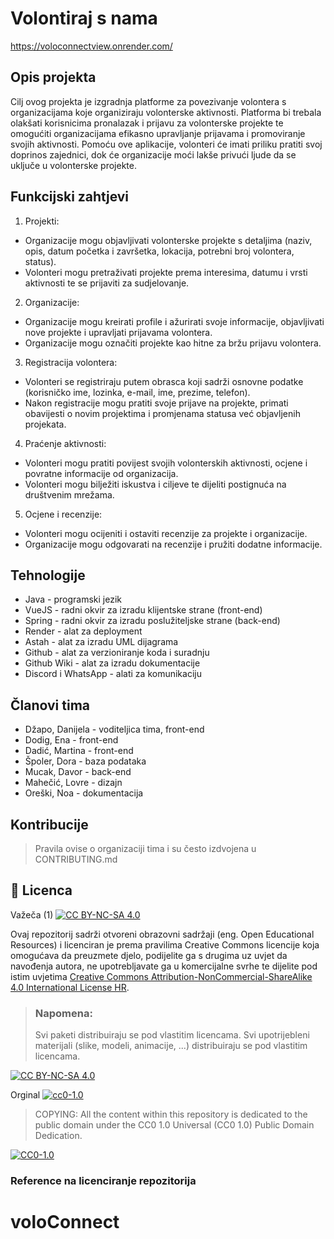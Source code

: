 # Volontiraj s nama

https://voloconnectview.onrender.com/

## Opis projekta
Cilj ovog projekta je izgradnja platforme za povezivanje volontera s organizacijama koje organiziraju volonterske aktivnosti. Platforma bi trebala olakšati korisnicima pronalazak i prijavu za volonterske projekte te omogućiti organizacijama efikasno upravljanje prijavama i promoviranje svojih aktivnosti. Pomoću ove aplikacije, volonteri će imati priliku pratiti svoj doprinos zajednici, dok će organizacije moći lakše privući ljude da se uključe u volonterske projekte.

## Funkcijski zahtjevi
1.	Projekti:
  * Organizacije mogu objavljivati volonterske projekte s detaljima (naziv, opis, datum početka i završetka, lokacija, potrebni broj volontera, status).
  * Volonteri mogu pretraživati projekte prema interesima, datumu i vrsti aktivnosti te se prijaviti za sudjelovanje.
2.	Organizacije:
  * Organizacije mogu kreirati profile i ažurirati svoje informacije, objavljivati nove projekte i upravljati prijavama volontera.
  * Organizacije mogu označiti projekte kao hitne za bržu prijavu volontera.
3.	Registracija volontera:
  *	Volonteri se registriraju putem obrasca koji sadrži osnovne podatke (korisničko ime, lozinka, e-mail, ime, prezime, telefon).
  *	Nakon registracije mogu pratiti svoje prijave na projekte, primati obavijesti o novim projektima i promjenama statusa već objavljenih projekata.
4.	Praćenje aktivnosti:
  *	Volonteri mogu pratiti povijest svojih volonterskih aktivnosti, ocjene i povratne informacije od organizacija.
  *	Volonteri mogu bilježiti iskustva i ciljeve te dijeliti postignuća na društvenim mrežama.
5.	Ocjene i recenzije:
  *	Volonteri mogu ocijeniti i ostaviti recenzije za projekte i organizacije.
  *	Organizacije mogu odgovarati na recenzije i pružiti dodatne informacije.



## Tehnologije

* Java - programski jezik
* VueJS - radni okvir za izradu klijentske strane (front-end)
* Spring - radni okvir za izradu poslužiteljske strane (back-end)
* Render - alat za deployment
* Astah - alat za izradu UML dijagrama
* Github - alat za verzioniranje koda i suradnju
* Github Wiki - alat za izradu dokumentacije
* Discord i WhatsApp - alati za komunikaciju


## Članovi tima 

* Džapo, Danijela - voditeljica tima, front-end
* Dodig, Ena - front-end
* Dadić, Martina - front-end
* Špoler, Dora - baza podataka
* Mucak, Davor - back-end
* Mahečić, Lovre - dizajn
* Oreški, Noa - dokumentacija

## Kontribucije
>Pravila ovise o organizaciji tima i su često izdvojena u CONTRIBUTING.md


## 📝 Licenca
Važeča (1)
[![CC BY-NC-SA 4.0][cc-by-nc-sa-shield]][cc-by-nc-sa]

Ovaj repozitorij sadrži otvoreni obrazovni sadržaji (eng. Open Educational Resources)  i licenciran je prema pravilima Creative Commons licencije koja omogućava da preuzmete djelo, podijelite ga s drugima uz 
uvjet da navođenja autora, ne upotrebljavate ga u komercijalne svrhe te dijelite pod istim uvjetima [Creative Commons Attribution-NonCommercial-ShareAlike 4.0 International License HR][cc-by-nc-sa].
>
> ### Napomena:
>
> Svi paketi distribuiraju se pod vlastitim licencama.
> Svi upotrijebleni materijali  (slike, modeli, animacije, ...) distribuiraju se pod vlastitim licencama.

[![CC BY-NC-SA 4.0][cc-by-nc-sa-image]][cc-by-nc-sa]

[cc-by-nc-sa]: https://creativecommons.org/licenses/by-nc/4.0/deed.hr 
[cc-by-nc-sa-image]: https://licensebuttons.net/l/by-nc-sa/4.0/88x31.png
[cc-by-nc-sa-shield]: https://img.shields.io/badge/License-CC%20BY--NC--SA%204.0-lightgrey.svg

Orginal [![cc0-1.0][cc0-1.0-shield]][cc0-1.0]
>
>COPYING: All the content within this repository is dedicated to the public domain under the CC0 1.0 Universal (CC0 1.0) Public Domain Dedication.
>
[![CC0-1.0][cc0-1.0-image]][cc0-1.0]

[cc0-1.0]: https://creativecommons.org/licenses/by/1.0/deed.en
[cc0-1.0-image]: https://licensebuttons.net/l/by/1.0/88x31.png
[cc0-1.0-shield]: https://img.shields.io/badge/License-CC0--1.0-lightgrey.svg

### Reference na licenciranje repozitorija
# voloConnect

